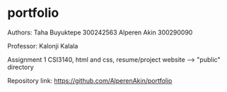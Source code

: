 # portfolio

Authors:
Taha Buyuktepe 300242563
Alperen Akin 300290090

Professor: Kalonji Kalala

Assignment 1 CSI3140, html and css, resume/project website --> "public" directory

Repository link: https://github.com/AlperenAkin/portfolio

